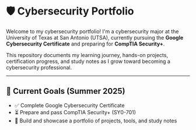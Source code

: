 # 🛡️ Cybersecurity Portfolio

Welcome to my cybersecurity portfolio! I'm a cybersecurity major at the University of Texas at San Antonio (UTSA), currently pursuing the **Google Cybersecurity Certificate** and preparing for **CompTIA Security+**.

This repository documents my learning journey, hands-on projects, certification progress, and study notes as I grow toward becoming a cybersecurity professional.

---

## 📌 Current Goals (Summer 2025)
- ✅ Complete Google Cybersecurity Certificate
- ⏳ Prepare and pass CompTIA Security+ (SY0-701)
- 🚀 Build and showcase a portfolio of projects, tools, and study notes

